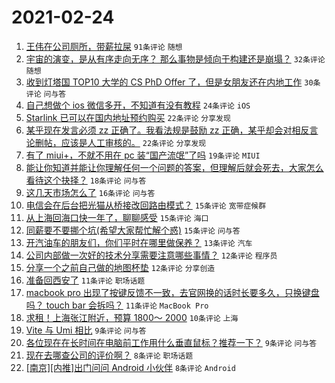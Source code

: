 # 2021-02-24

1. [王伟在公司厕所，带薪拉屎](https://www.v2ex.com/t/755667) `91条评论` `随想`
1. [宇宙的演变，是从有序走向无序？ 那么事物是倾向于构建还是崩塌？](https://www.v2ex.com/t/755674) `32条评论` `随想`
1. [收到灯塔国 TOP10 大学的 CS PhD Offer 了，但是女朋友还在内地工作](https://www.v2ex.com/t/755750) `30条评论` `问与答`
1. [自己想做个 ios 微信多开，不知道有没有教程](https://www.v2ex.com/t/755689) `24条评论` `iOS`
1. [Starlink 已可以在国内地址预约购买](https://www.v2ex.com/t/755749) `22条评论` `分享发现`
1. [某乎现在发言必须 zz 正确了。我看法规是鼓励 zz 正确，某乎却会对相反言论删帖，应该是人工审核的。](https://www.v2ex.com/t/755751) `22条评论` `分享发现`
1. [有了 miui+，不就不用在 pc 装“国产流氓”了吗](https://www.v2ex.com/t/755672) `19条评论` `MIUI`
1. [能让你知道并能让你理解任何一个问题的答案，但理解后就会死去，大家怎么看待这个抉择？](https://www.v2ex.com/t/755698) `18条评论` `问与答`
1. [这几天市场怎么了](https://www.v2ex.com/t/755738) `16条评论` `问与答`
1. [电信会在后台把光猫从桥接改回路由模式？](https://www.v2ex.com/t/755737) `15条评论` `宽带症候群`
1. [从上海回海口快一年了，聊聊感受](https://www.v2ex.com/t/755726) `15条评论` `海口`
1. [同薪要不要挪个坑(希望大家帮忙解个惑)](https://www.v2ex.com/t/755717) `15条评论` `问与答`
1. [开汽油车的朋友们，你们平时在哪里做保养？](https://www.v2ex.com/t/755681) `13条评论` `汽车`
1. [公司内部做一次好的技术分享需要注意哪些事情？](https://www.v2ex.com/t/755724) `12条评论` `程序员`
1. [分享一个之前自己做的地图杯垫](https://www.v2ex.com/t/755668) `12条评论` `分享创造`
1. [准备回西安了](https://www.v2ex.com/t/755763) `11条评论` `职场话题`
1. [macbook pro 出现了按键反馈不一致，去官网换的话时长要多久，只换键盘吗？ touch bar 会拆吗？](https://www.v2ex.com/t/755722) `11条评论` `MacBook Pro`
1. [求租！上海张江附近，预算 1800～ 2000](https://www.v2ex.com/t/755695) `10条评论` `上海`
1. [Vite 与 Umi 相比](https://www.v2ex.com/t/755753) `9条评论` `问与答`
1. [各位现在在长时间在电脑前工作用什么垂直鼠标？推荐一下？](https://www.v2ex.com/t/755673) `9条评论` `问与答`
1. [现在去哪查公司的评价啊？](https://www.v2ex.com/t/755701) `8条评论` `职场话题`
1. [[南京][内推]出门问问 Android 小伙伴](https://www.v2ex.com/t/755694) `8条评论` `Android`
